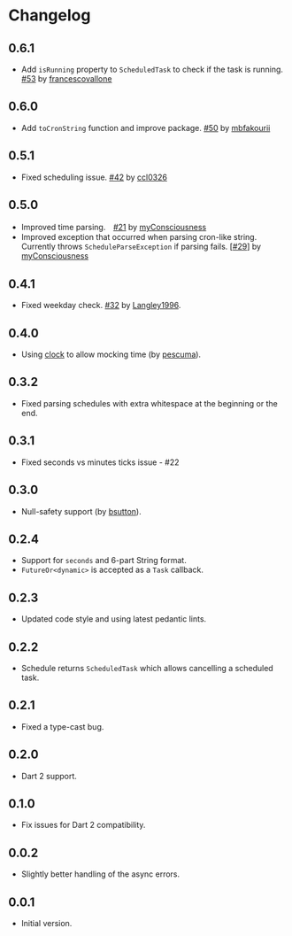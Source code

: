 # Changelog

## 0.6.1

- Add `isRunning` property to `ScheduledTask` to check if the task is running. [#53](https://github.com/agilord/cron/pull/53) by [francescovallone](https://github.com/francescovallone)

## 0.6.0

- Add `toCronString` function and improve package. [#50](https://github.com/agilord/cron/pull/50) by [mbfakourii](https://github.com/mbfakourii)

## 0.5.1

- Fixed scheduling issue. [#42](https://github.com/agilord/cron/issues/42) by [ccl0326](https://github.com/ccl0326)

## 0.5.0

- Improved time parsing.　[#21](https://github.com/agilord/cron/issues/21) by [myConsciousness](https://github.com/myConsciousness)
- Improved exception that occurred when parsing cron-like string. Currently throws `ScheduleParseException` if parsing fails. [[#29](https://github.com/agilord/cron/issues/29)] by [myConsciousness](https://github.com/myConsciousness)

## 0.4.1

- Fixed weekday check. [#32](https://github.com/agilord/cron/pull/32) by [Langley1996](https://github.com/Langley1996).

## 0.4.0

- Using [clock](https://pub.dev/packages/clock) to allow mocking time (by [pescuma](https://github.com/pescuma)).

## 0.3.2

- Fixed parsing schedules with extra whitespace at the beginning or the end.

## 0.3.1

- Fixed seconds vs minutes ticks issue - #22

## 0.3.0

- Null-safety support (by [bsutton](https://github.com/bsutton)).

## 0.2.4

- Support for `seconds` and 6-part String format.
- `FutureOr<dynamic>` is accepted as a `Task` callback.

## 0.2.3

- Updated code style and using latest pedantic lints.

## 0.2.2

- Schedule returns `ScheduledTask` which allows cancelling a scheduled task.

## 0.2.1

- Fixed a type-cast bug.

## 0.2.0

- Dart 2 support.

## 0.1.0

- Fix issues for Dart 2 compatibility.

## 0.0.2

- Slightly better handling of the async errors.

## 0.0.1

- Initial version.
